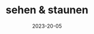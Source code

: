 ---
title: sehen & staunen
date: 2023-20-05

type: landing

sections:
  - block: markdown
    content:
      title:
      subtitle:
      text: <html lang="en"> <head> <meta charset="UTF-8"> <meta http-equiv="X-UA-Compatible" content="IE=edge"> <meta name="viewport" content="width=device-width, initial-scale=1.0"> <!-- custom css file link  --> <link rel="stylesheet" href="css/style.css"> </head> <body> <div class="container"> <h1 class="title"> sehen & staunen </h1> <div class="image-container">
        <img src="images/img-1.jpg" alt="">
        <img src="images/img-2.jpg" alt="">
        <img src="images/img-3.jpg" alt="">
        <img src="images/img-4.jpg" alt="">
        <img src="images/img-5.jpg" alt="">
        <img src="images/img-6.jpg" alt="">
        <img src="images/img-7.jpg" alt="">
        <img src="images/img-8.jpg" alt="">
        <img src="images/img-9.jpg" alt=""> </div> </div> </body> </html>

    design:
      # See Page Builder docs for all section customization options.
      # Choose how many columns the section has. Valid values: '1' or '2'.
      columns: '1'
---
